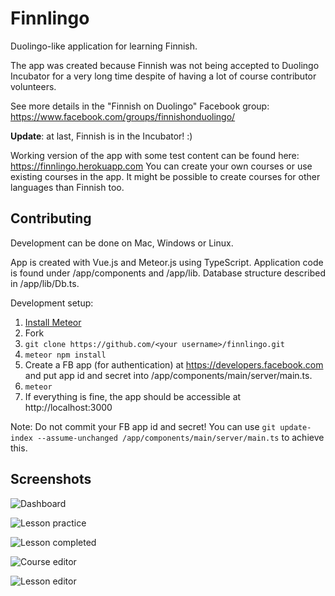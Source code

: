 # Finnlingo

Duolingo-like application for learning Finnish.

The app was created because Finnish was not being accepted to Duolingo Incubator for a very long time despite of having a lot of course contributor volunteers.

See more details in the "Finnish on Duolingo" Facebook group: https://www.facebook.com/groups/finnishonduolingo/

**Update**: at last, Finnish is in the Incubator! :)

Working version of the app with some test content can be found here: https://finnlingo.herokuapp.com
You can create your own courses or use existing courses in the app. It might be possible to create courses for other languages than Finnish too.

## Contributing

Development can be done on Mac, Windows or Linux.

App is created with Vue.js and Meteor.js using TypeScript.
Application code is found under /app/components and /app/lib. Database structure described in /app/lib/Db.ts.

Development setup:

1. [Install Meteor](https://www.meteor.com/install)
2. Fork
3. `git clone https://github.com/<your username>/finnlingo.git`
4. `meteor npm install`
5. Create a FB app (for authentication) at https://developers.facebook.com and put app id and secret into /app/components/main/server/main.ts.
6. `meteor`
7. If everything is fine, the app should be accessible at http://localhost:3000

Note: Do not commit your FB app id and secret! You can use `git update-index --assume-unchanged /app/components/main/server/main.ts` to achieve this.

## Screenshots

![Dashboard](https://raw.github.com/andrei-markeev/finnlingo/master/screenshots/dashboard.png)

![Lesson practice](https://raw.github.com/andrei-markeev/finnlingo/master/screenshots/study.png)

![Lesson completed](https://raw.github.com/andrei-markeev/finnlingo/master/screenshots/study2.png)

![Course editor](https://raw.github.com/andrei-markeev/finnlingo/master/screenshots/course-editor.png)

![Lesson editor](https://raw.github.com/andrei-markeev/finnlingo/master/screenshots/lesson-editor.png)

